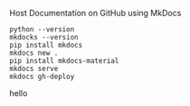 Host Documentation on GitHub using MkDocs

```
python --version
mkdocks --version 
pip install mkdocs
mkdocs new .   
pip install mkdocs-material 
mkdocs serve
mkdocs gh-deploy  

```
hello